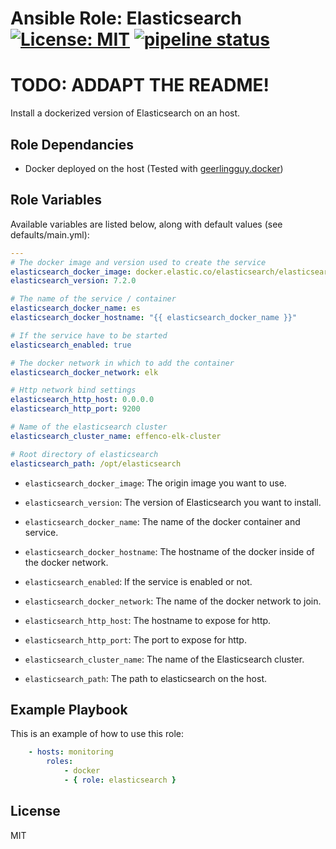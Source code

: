 # Ansible Role: Elasticsearch [![License: MIT](https://img.shields.io/badge/License-MIT-yellow.svg)](https://opensource.org/licenses/MIT) [![pipeline status](https://gitlab.effenco.com/infrastructure/ansible-roles/elasticsearch/badges/master/pipeline.svg)](https://gitlab.effenco.com/infrastructure/ansible-roles/elasticsearch/commits/master)

# TODO: ADDAPT THE README!

Install a dockerized version of Elasticsearch on an host.

## Role Dependancies

- Docker deployed on the host (Tested with [geerlingguy.docker](https://galaxy.ansible.com/geerlingguy/docker/))

## Role Variables

Available variables are listed below, along with default values (see defaults/main.yml):

```yaml
---
# The docker image and version used to create the service
elasticsearch_docker_image: docker.elastic.co/elasticsearch/elasticsearch-oss
elasticsearch_version: 7.2.0

# The name of the service / container
elasticsearch_docker_name: es
elasticsearch_docker_hostname: "{{ elasticsearch_docker_name }}"

# If the service have to be started
elasticsearch_enabled: true

# The docker network in which to add the container
elasticsearch_docker_network: elk

# Http network bind settings
elasticsearch_http_host: 0.0.0.0
elasticsearch_http_port: 9200

# Name of the elasticsearch cluster
elasticsearch_cluster_name: effenco-elk-cluster

# Root directory of elasticsearch
elasticsearch_path: /opt/elasticsearch
```

- `elasticsearch_docker_image`: The origin image you want to use.

- `elasticsearch_version`: The version of Elasticsearch you want to install.

- `elasticsearch_docker_name`: The name of the docker container and service.

- `elasticsearch_docker_hostname`: The hostname of the docker inside of the docker network.

- `elasticsearch_enabled`: If the service is enabled or not.

- `elasticsearch_docker_network`: The name of the docker network to join.

- `elasticsearch_http_host`: The hostname to expose for http.

- `elasticsearch_http_port`: The port to expose for http.

- `elasticsearch_cluster_name`: The name of the Elasticsearch cluster.

- `elasticsearch_path`: The path to elasticsearch on the host.

## Example Playbook

This is an example of how to use this role:

```yaml
    - hosts: monitoring
        roles:
            - docker
            - { role: elasticsearch }
```

## License

MIT

